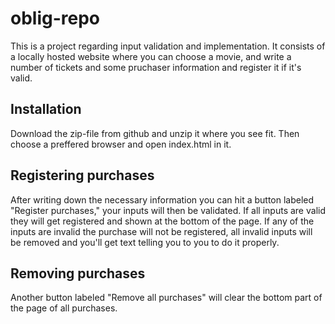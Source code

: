 ﻿# oblig-repo
This is a project regarding input validation and implementation. It consists of a locally hosted website where you can choose a movie, and write a number of tickets and some pruchaser information and register it if it's valid.

## Installation
Download the zip-file from github and unzip it where you see fit. Then choose a preffered browser and open index.html in it.

## Registering purchases
After writing down the necessary information you can hit a button labeled "Register purchases," your inputs will then be validated. If all inputs are valid they will get registered and shown at the bottom of the page. If any of the inputs are invalid the purchase will not be registered, all invalid inputs will be removed and you'll get text telling you to you to do it properly.

## Removing purchases
Another button labeled "Remove all purchases" will clear the bottom part of the page of all purchases.
